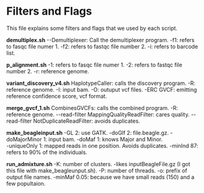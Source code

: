 # Filters and Flags
This file explains some filters and flags that we used by each script. 

**demultiplex.sh**
--Demultiplexer: Call the demultiplexer program.
-f1: refers to fasqc file numer 1.
-f2: refers to fastqc file number 2.
-i: refers to barcode list. 

**p_alignment.sh**
-1: refers to fasqc file numer 1.
-2: refers to fastqc file number 2.
-r: reference genome.

**variant_discovery_v4.sh**
HaplotypeCaller: calls the discovery program.
-R: reference genome.
-I: input bam.
-O: outuput vcf files.
-ERC GVCF: emitting reference confidence score, vcf format.

**merge_gvcf_1.sh**
CombinesGVCFs: calls the combined program.
-R: reference genome.
--read-filter MappingQualityReadFilter: cares quality.
--read-filter NotDuplicateReadFilter: avoids duplicates.

**make_beagleinput.sh**
-GL 2: use GATK.
-doGlf 2: file.beagle.gz.
-doMajorMinor 1: input bam.
-doMaf 1: knows Major and Minor.  
-uniqueOnly 1: mapped reads in one position. Avoids duplicates.
-minInd 87: refers to 90% of the individuals.

**run_admixture.sh**
-K: number of clusters.
-likes inputBeagleFile.gz (I got this file with make_beagleunput.sh).
-P: number of threads.
-o: prefix of output file names.
-minMaf 0.05: because we have small reads (150) and a few popultaion.

